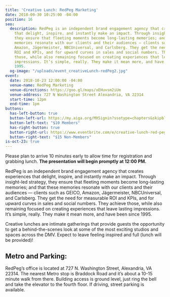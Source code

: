 ```yaml
---
title: 'Creative Lunch: RedPeg Marketing'
date: 2018-09-30 10:25:00 -04:00
position: 16
seo:
  description: RedPeg is an independent brand engagement agency that creates experiences
    that delight, inspire, and instantly make an impact. Through insight-led strategy,
    they ensure that fleeting moments become long-lasting memories; and that these
    memories resonate with our clients and their audiences — clients such as GEICO,
    Amazon, Jägermeister, NBCUniversal, and Carlsberg. They get the need for measurable
    ROI and KPIs, and for upward curves in sales and social numbers. They achieve
    those, while also remaining focused on creating experiences that leave lasting
    impressions. It’s simple, really. They make it mean more, and have been since
    1995.
  og-image: "/uploads/event_creativeLunch-redPeg2.jpg"
event:
  date: 2018-10-23 12:00:00 -04:00
  venue-name: RedPeg Marketing
  venue-directions: https://goo.gl/maps/xEHuvsm2iUm
  venue-address: 727 N Washington Street Alexandria, VA 22314
  start-time: 12pm
  end-time: 1pm
buttons:
  has-left-button: true
  button-left-url: https://my.aiga.org/MXSignin?ssotype=chapters&skipblacklist&returnurl=https%3A%2F%2Fdc.aiga.org%2Fevent%2Fcreative-lunch-red-peg-marketing%2F%3Fredirect_source%3Deventbrite_register
  button-left-text: "$10 Members"
  has-right-button: true
  button-right-url: https://www.eventbrite.com/e/creative-lunch-red-peg-marketing-tickets-50828338930
  button-right-text: "$15 Non-Members"
is-oct-23: true
---
```


Please plan to arrive 10 minutes early to allow time for registration and grabbing lunch. **The presentation will begin promptly at 12:00 PM.**

RedPeg is an independent brand engagement agency that creates experiences that delight, inspire, and instantly make an impact. Through insight-led strategy, they ensure that fleeting moments become long-lasting memories; and that these memories resonate with our clients and their audiences — clients such as GEICO, Amazon, Jägermeister, NBCUniversal, and Carlsberg. They get the need for measurable ROI and KPIs, and for upward curves in sales and social numbers. They achieve those, while also remaining focused on creating experiences that leave lasting impressions. It’s simple, really. They make it mean more, and have been since 1995.

Creative lunches are intimate gatherings that provide guests the opportunity to get a behind-the-scenes look at some of the most exciting studios and spaces across the DMV. Expect to leave feeling inspired and full (lunch will be provided)!

## Metro and Parking: 
RedPeg’s office is located at 727 N. Washington Street, Alexandria, VA 22314. The nearest Metro stop is Braddock Road and it’s about a 10-15 minute walk from there. Building access is ground level, just ring the bell and take the elevator to the fourth floor. If driving, street parking is available.